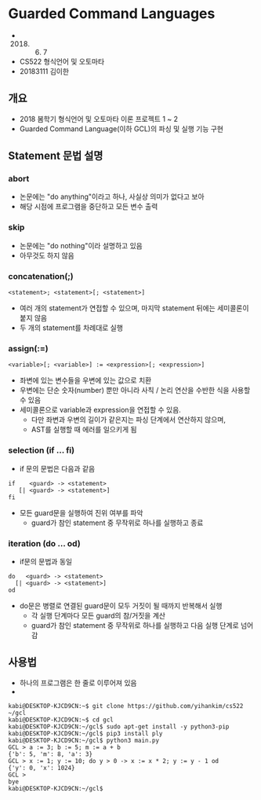 
# Guarded Command Languages
* 2018. 6. 7
* CS522 형식언어 및 오토마타 
* 20183111 김이한

## 개요
* 2018 봄학기 형식언어 및 오토마타 이론 프로젝트 1 ~ 2
* Guarded Command Language(이하 GCL)의 파싱 및 실행 기능 구현

## Statement 문법 설명
### abort
* 논문에는 "do anything"이라고 하나, 사실상 의미가 없다고 보아
* 해당 시점에 프로그램을 중단하고 모든 변수 출력

### skip 
* 논문에는 "do nothing"이라 설명하고 있음
* 아무것도 하지 않음

### concatenation(;)
```
<statement>; <statement>[; <statement>]
```
* 여러 개의 statement가 연접할 수 있으며, 마지막 statement 뒤에는 세미콜론이 붙지 않음
* 두 개의 statement를 차례대로 실행

### assign(:=)
```
<variable>[; <variable>] := <expression>[; <expression>]
```
* 좌변에 있는 변수들을 우변에 있는 값으로 치환
* 우변에는 단순 숫자(number) 뿐만 아니라 사칙 / 논리 연산을 수반한 식을 사용할 수 있음
* 세미콜론으로 variable과 expression을 연접할 수 있음. 
  - 다만 좌변과 우변의 길이가 같은지는 파싱 단계에서 연산하지 않으며,
  - AST를 실행할 때 에러를 일으키게 됨

### selection (if ... fi)
* if 문의 문법은 다음과 같음
```
if    <guard> -> <statement>
   [| <guard> -> <statement>]
fi
```
* 모든 guard문을 실행하여 진위 여부를 파악
  - guard가 참인 statement 중 무작위로 하나를 실행하고 종료

### iteration (do ... od)
* if문의 문법과 동일 
```
do   <guard> -> <statement>
  [| <guard> -> <statement>]
od
```
* do문은 병렬로 연결된 guard문이 모두 거짓이 될 때까지 반복해서 실행
  - 각 실행 단계마다 모든 guard의 참/거짓을 계산
  - guard가 참인 statement 중 무작위로 하나를 실행하고 다음 실행 단계로 넘어감

## 사용법
* 하나의 프로그램은 한 줄로 이루어져 있음
* 

```console
kabi@DESKTOP-KJCD9CN:~$ git clone https://github.com/yihankim/cs522 ~/gcl
kabi@DESKTOP-KJCD9CN:~$ cd gcl
kabi@DESKTOP-KJCD9CN:~/gcl$ sudo apt-get install -y python3-pip
kabi@DESKTOP-KJCD9CN:~/gcl$ pip3 install ply
kabi@DESKTOP-KJCD9CN:~/gcl$ python3 main.py
GCL > a := 3; b := 5; m := a + b
{'b': 5, 'm': 8, 'a': 3}
GCL > x := 1; y := 10; do y > 0 -> x := x * 2; y := y - 1 od
{'y': 0, 'x': 1024}
GCL >
bye
kabi@DESKTOP-KJCD9CN:~/gcl$
```
